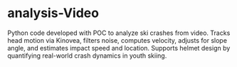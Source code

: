 # analysis-Video
Python code developed with POC to analyze ski crashes from video. Tracks head motion via Kinovea, filters noise, computes velocity, adjusts for slope angle, and estimates impact speed and location. Supports helmet design by quantifying real-world crash dynamics in youth skiing.
